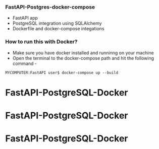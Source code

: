 ### FastAPI-Postgres-docker-compose ##

* FastAPI app 
* PostgreSQL integration using SQLAlchemy
* Dockerfile and docker-compose integations


### How to run this with Docker? ###

* Make sure you have docker installed and runninng on your machine
* Open the terminal to the docker-compose path and hit the following command - 
 ```
 MYCOMPUTER:FastAPI user$ docker-compose up --build
 ```
 
# FastAPI-PostgreSQL-Docker
# FastAPI-PostgreSQL-Docker
# FastAPI-PostgreSQL-Docker
